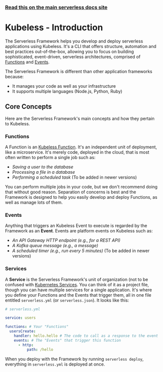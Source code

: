 <!--
title: Serverless Framework - Kubeless Guide - Introduction
menuText: Intro
menuOrder: 1
description: An introduction to using Kubeless with the Serverless Framework.
layout: Doc
-->

<!-- DOCS-SITE-LINK:START automatically generated  -->
### [Read this on the main serverless docs site](https://www.serverless.com/framework/docs/providers/kubeless/guide/intro)
<!-- DOCS-SITE-LINK:END -->

# Kubeless - Introduction

The Serverless Framework helps you develop and deploy serverless applications using Kubeless.  It's a CLI that offers structure, automation and best practices out-of-the-box, allowing you to focus on building sophisticated, event-driven, serverless architectures, comprised of [Functions](#functions) and [Events](#events).

The Serverless Framework is different than other application frameworks because:
* It manages your code as well as your infrastructure
* It supports multiple languages (Node.js, Python, Ruby)

## Core Concepts

Here are the Serverless Framework's main concepts and how they pertain to Kubeless.

### Functions

A Function is an [Kubeless Function](http://kubeless.io/).  It's an independent unit of deployment, like a microservice.  It's merely code, deployed in the cloud, that is most often written to perform a single job such as:

* *Saving a user to the database*
* *Processing a file in a database*
* *Performing a scheduled task* (To be added in newer versions)

You can perform multiple jobs in your code, but we don't recommend doing that without good reason.  Separation of concerns is best and the Framework is designed to help you easily develop and deploy Functions, as well as manage lots of them.

### Events

Anything that triggers an Kubeless Event to execute is regarded by the Framework as an **Event**.  Events are platform events on Kubeless such as:

* *An API Gateway HTTP endpoint (e.g., for a REST API)*
* *A Kafka queue message (e.g., a message)*
* *A scheduled timer (e.g., run every 5 minutes)* (To be added in newer versions)

### Services

A **Service** is the Serverless Framework's unit of organization (not to be confused with [Kubernetes Services](https://kubernetes.io/docs/concepts/services-networking/service/).  You can think of it as a project file, though you can have multiple services for a single application.  It's where you define your Functions and the Events that trigger them, all in one file entitled `serverless.yml` (or `serverless.json`).  It looks like this:

```yml
# serverless.yml

service: users

functions: # Your "Functions"
  usersCreate:
    handler: hello.hello # The code to call as a response to the event
    events: # The "Events" that trigger this function
      - http: 
          path: /hello
```

When you deploy with the Framework by running `serverless deploy`, everything in `serverless.yml` is deployed at once.
